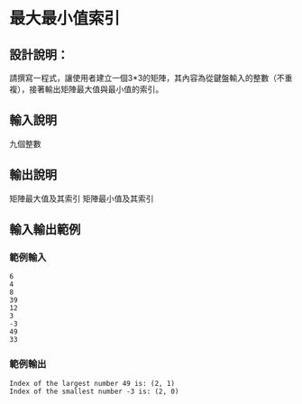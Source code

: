 # 最大最小值索引

## 設計說明：
請撰寫一程式，讓使用者建立一個3*3的矩陣，其內容為從鍵盤輸入的整數（不重複），接著輸出矩陣最大值與最小值的索引。

## 輸入說明

九個整數

## 輸出說明

矩陣最大值及其索引
矩陣最小值及其索引

## 輸入輸出範例

### 範例輸入

```
6
4
8
39
12
3
-3
49
33
```

### 範例輸出

```
Index of the largest number 49 is: (2, 1)
Index of the smallest number -3 is: (2, 0)
```